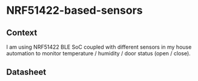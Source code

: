 # NRF51422-based-sensors

## Context

I am using NRF51422 BLE SoC coupled with different sensors in my house automation to monitor temperature / humidity / door status (open / close).


## Datasheet
